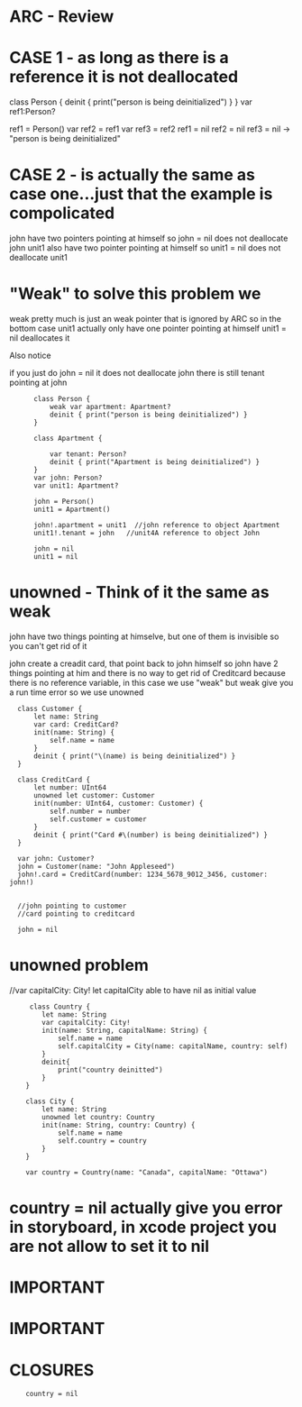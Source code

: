 # ARC - Review


#  CASE 1 -  as long as there is a reference it is not deallocated

class Person {
    deinit {
        print("person is being deinitialized")
    }
}
var ref1:Person?

ref1 = Person()
var ref2 = ref1
var ref3 = ref2
ref1 = nil
ref2 = nil
ref3 = nil -> "person is being deinitialized"



#  CASE 2  - is actually the same as case one...just that the example is compolicated

john have two pointers pointing at himself
so john = nil does not deallocate john
unit1 also have two pointer pointing at himself 
so unit1 = nil does not deallocate unit1


#  "Weak" to solve this problem we 

weak pretty much is just an weak pointer that is ignored by ARC so in the bottom case
unit1 actually only have one pointer pointing at himself
unit1 = nil deallocates it

Also notice

if you just do  john = nil it does not deallocate john
there is still tenant pointing at john



          class Person {
              weak var apartment: Apartment?
              deinit { print("person is being deinitialized") }
          }

          class Apartment {

              var tenant: Person?
              deinit { print("Apartment is being deinitialized") }
          }
          var john: Person?
          var unit1: Apartment?

          john = Person()
          unit1 = Apartment()

          john!.apartment = unit1  //john reference to object Apartment
          unit1!.tenant = john   //unit4A reference to object John

          john = nil
          unit1 = nil

# unowned -  Think of it the same as weak

john have two things pointing at himselve, but one of them is invisible so you can't get rid of it

john create a creadit card, that point back to john himself
so john have 2 things pointing at him and there is no way to get rid of Creditcard 
because there is no reference variable, in this case we use "weak" but weak give you a run time error
so we use unowned

      class Customer {
          let name: String
          var card: CreditCard?
          init(name: String) {
              self.name = name
          }
          deinit { print("\(name) is being deinitialized") }
      }

      class CreditCard {
          let number: UInt64
          unowned let customer: Customer
          init(number: UInt64, customer: Customer) {
              self.number = number
              self.customer = customer
          }
          deinit { print("Card #\(number) is being deinitialized") }
      }

      var john: Customer?
      john = Customer(name: "John Appleseed")
      john!.card = CreditCard(number: 1234_5678_9012_3456, customer: john!)


      //john pointing to customer
      //card pointing to creditcard

      john = nil
      
      
 #  unowned problem
 
 //var capitalCity: City! let capitalCity able to have nil as initial value
 
         class Country {
            let name: String
            var capitalCity: City!
            init(name: String, capitalName: String) {
                self.name = name
                self.capitalCity = City(name: capitalName, country: self)
            }
            deinit{
                print("country deinitted")
            }
        }

        class City {
            let name: String
            unowned let country: Country
            init(name: String, country: Country) {
                self.name = name
                self.country = country
            }
        }

        var country = Country(name: "Canada", capitalName: "Ottawa")
        
 #   country = nil actually give you error in storyboard, in xcode project you are not allow to set it to nil     
 
 
 
 
 #  IMPORTANT
 #  IMPORTANT
 
 #  CLOSURES 

        country = nil


